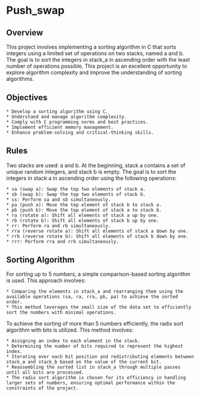 # Push_swap

## Overview

This project involves implementing a sorting algorithm in C that sorts integers using a limited set of operations on two stacks, named a and b. The goal is to sort the integers in stack_a in ascending order with the least number of operations possible. This project is an excellent opportunity to explore algorithm complexity and improve the understanding of sorting algorithms.

## Objectives

    * Develop a sorting algorithm using C.
    * Understand and manage algorithm complexity.
    * Comply with C programming norms and best practices.
    * Implement efficient memory management.
    * Enhance problem-solving and critical-thinking skills.

## Rules

Two stacks are used: a and b.
At the beginning, stack a contains a set of unique random integers, and stack b is empty.
The goal is to sort the integers in stack a in ascending order using the following operations:

    * sa (swap a): Swap the top two elements of stack a.
    * sb (swap b): Swap the top two elements of stack b.
    * ss: Perform sa and sb simultaneously.
    * pa (push a): Move the top element of stack b to stack a.
    * pb (push b): Move the top element of stack a to stack b.
    * ra (rotate a): Shift all elements of stack a up by one.
    * rb (rotate b): Shift all elements of stack b up by one.
    * rr: Perform ra and rb simultaneously.
    * rra (reverse rotate a): Shift all elements of stack a down by one.
    * rrb (reverse rotate b): Shift all elements of stack b down by one.
    * rrr: Perform rra and rrb simultaneously.

## Sorting Algorithm

For sorting up to 5 numbers, a simple comparison-based sorting algorithm is used. This approach involves:

    * Comparing the elements in stack_a and rearranging them using the available operations (sa, ra, rra, pb, pa) to achieve the sorted order.
    * This method leverages the small size of the data set to efficiently sort the numbers with minimal operations.

To achieve the sorting of more than 5 numbers efficiently, the radix sort algorithm with bits is utilized. This method involves:

    * Assigning an index to each element in the stack.
    * Determining the number of bits required to represent the highest index.
    * Iterating over each bit position and redistributing elements between stack_a and stack_b based on the value of the current bit.
    * Reassembling the sorted list in stack_a through multiple passes until all bits are processed.
    * The radix sort algorithm is chosen for its efficiency in handling larger sets of numbers, ensuring optimal performance within the constraints of the project.
